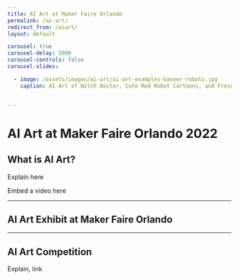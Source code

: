 ```yaml
---
title: AI Art at Maker Faire Orlando
permalink: /ai-art/
redirect_from: /aiart/
layout: default

carousel: true
carousel-delay: 5000
carousel-controls: false
carousel-slides:

  - image: /assets/images/ai-art/ai-art-examples-banner-robots.jpg  
    caption: AI Art of Witch Doctor, Cute Red Robot Cartoons, and Fresnel Lens Projecting a Rainbow


---
```

# AI Art at Maker Faire Orlando 2022



## What is AI Art?
Explain here

Embed a video here

---

## AI Art Exhibit at Maker Faire Orlando


---

## AI Art Competition
Explain, link
